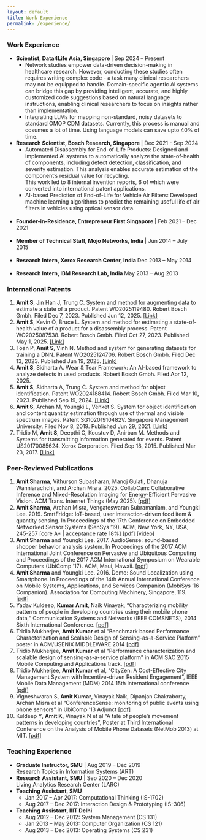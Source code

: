 ```yaml
---
layout: default
title: Work Experience
permalink: /experience/
---
```


<div id="experience" class="tab-content active">
    <h3>Work Experience</h3>
    <ul>
        <li>
            <strong> Scientist, Data4Life Asia, Singapore </strong> | Sep 2024 – Present <br>
            <ul style="list-style-type: square;">
                <li> 
                    Network studies empower data-driven decision-making in healthcare research.
                    However, conducting these studies often requires writing complex code - a task many clinical researchers may not be equipped to handle.
                    Domain-specific agentic AI systems can bridge this gap by providing intelligent, accurate, and highly customized code suggestions based on natural language instructions, enabling clinical researchers to focus on insights rather than implementation.  </li>
                <li> Integrating LLMs for mapping non-standard, noisy datasets to standard OMOP CDM datasets. Currently, this process is manual and cosumes a lot of time. Using language models can save upto 40% of time.  </li>
            </ul>
        </li>
        <li>
            <strong> Research Scientist, Bosch Research, Singapore </strong> | Dec 2021 - Sep 2024 <br>
            <ul style="list-style-type: square;">
                <li>
                    Automated Disassembly for End-of-Life Products:
                    Designed and implemented AI systems to automatically analyze the state-of-health of components, including defect detection, classification, and severity estimation. This analysis enables accurate estimation of the component’s residual value for recycling. <br/>
                    This work led to 8 internal invention reports, 6 of which were converted into international patent applications. 
                </li>
                <li>
                    AI-based Prediction of End-of-Life for Vehicle Air Filters:
                    Developed machine learning algorithms to predict the remaining useful life of air filters in vehicles using optical sensor data.
                </li>
            </ul>
        </li> <br/>
        <li>
            <strong> Founder-in-Residence, Entrepreneur First Singapore </strong> | Feb 2021 – Dec 2021 <br/><br/>
        </li>
        <li>
            <strong> Member of Technical Staff, Mojo Networks, India </strong> | Jun 2014 – July 2015 <br/><br/>
        </li>
        <li>
            <strong> Research Intern, Xerox Research Center, India </strong> Dec 2013 – May 2014 <br/><br/>
        </li>
        <li>
            <strong> Research Intern, IBM Research Lab, India </strong> May 2013 – Aug 2013 <br>
        </li>
    </ul> 
</div>
<div id="patents" class="tab-content active">
    <h3>International Patents</h3>
    <ol>
        <li>
            <strong>Amit S</strong>, Jin Han J, Trung C. System and method for augmenting data to estimate a state of a product. Patent WO2025119480. Robert Bosch Gmbh. Filed Dec 7, 2023. Published Jun 12, 2025. 
            <a target="_blank" href="https://patentscope.wipo.int/search/en/detail.jsf?docId=WO2025119480">[Link]</a>
        </li>
        <li>
            <strong>Amit S</strong>, Kevin O, Bruce L. System and method for estimating a state-of-health value of a product for a disassembly process. Patent WO2025087538. Robert Bosch Gmbh. Filed Oct 27, 2023. Published May 1, 2025. 
            <a target="_blank" href="https://patentscope.wipo.int/search/en/detail.jsf?docId=WO2025087538">[Link]</a>
        </li>
        <li>
            Toan P, <strong>Amit S</strong>, Vinh N. Method and system for generating datasets for training a DNN. Patent WO2025124706. Robert Bosch Gmbh. Filed Dec 13, 2023. Published Jun 19, 2025. 
            <a target="_blank" href="https://patentscope.wipo.int/search/en/detail.jsf?docId=WO2025124706">[Link]</a>
        </li>
        <li>
            <strong>Amit S</strong>, Sidharta A. Wear & Tear Framework: An AI-based framework to analyze defects in used products. Robert Bosch Gmbh. Filed Apr 12, 2025.
        </li>
        <li>
            <strong>Amit S</strong>, Sidharta A, Trung C. System and method for object identification. Patent WO2024188414. Robert Bosch Gmbh. Filed Mar 10, 2023. Published Sep 19, 2024. 
            <a target="_blank" href="https://patentscope.wipo.int/search/en/detail.jsf?docId=WO2024188414">[Link]</a>
        </li>
        <li>
            <strong>Amit S</strong>, Archan M, Youngki L, Venket S. System for object identification and content quantity estimation through use of thermal and visible spectrum images. Patent SG10201910482V. Singapore Management University. Filed Nov 8, 2019. Published Jun 29, 2021. 
            <a target="_blank" href="https://patentscope.wipo.int/search/en/detail.jsf?docId=SG329201629">[Link]</a>
        </li>
        <li>
            Tridib M, <strong>Amit S</strong>, Deepthi C, Koustuv D, Anirban M. Methods and Systems for transmitting information generated for events. Patent US20170085624. Xerox Corporation. Filed Sep 18, 2015. Published Mar 23, 2017. 
            <a target="_blank" href="https://patentscope.wipo.int/search/en/detail.jsf?docId=US201393105">[Link]</a>
        </li>
    </ol>
</div>
<div id="publications" class="tab-content active">
    <h3>Peer-Reviewed Publications</h3>
    <ol>
        <li>
            <strong>Amit Sharma</strong>, Vithurson Subasharan, Manoj Gulati, Dhanuja Wanniarachchi, and Archan Misra. 2025. CollabCam: Collaborative Inference and Mixed-Resolution Imaging for Energy-Efficient Pervasive Vision. ACM Trans. Internet Things (May 2025). <a href="https://doi.org/10.1145/3736420" target="_blank">[pdf]</a>
        </li>
        <li>
            <strong>Amit Sharma</strong>, Archan Misra, Vengateswaran Subramaniam, and Youngki Lee. 2019. SmrtFridge: IoT-based, user interaction-driven food item & quantity sensing. In Proceedings of the 17th Conference on Embedded Networked Sensor Systems (SenSys ’19). ACM, New York, NY, USA, 245-257 [core A* | acceptance rate 18%] <a target="_blank" href="https://dl.acm.org/doi/10.1145/3356250.3360028">[pdf]</a> <a target="_blank" href="https://www.youtube.com/watch?v=Scd7vlfSipw">[video]</a>
        </li>
        <li>
            <strong>Amit Sharma</strong> and Youngki Lee. 2017. AudioSense: sound-based shopper behavior analysis system. In Proceedings of the 2017 ACM International Joint Conference on Pervasive and Ubiquitous Computing and Proceedings of the 2017 ACM International Symposium on Wearable Computers (UbiComp ’17). ACM, Maui, Hawaii. <a target="_blank" href="https://dl.acm.org/doi/10.1145/3123024.3124440">[pdf]</a>
        </li>
        <li>
            <strong>Amit Sharma</strong> and Youngki Lee. 2016. Demo: Sound Localization using Smartphone. In Proceedings of the 14th Annual International Conference on Mobile Systems, Applications, and Services Companion (MobiSys ’16 Companion). Association for Computing Machinery, Singapore, 119. <a target="_blank" href="https://dl.acm.org/doi/10.1145/2938559.2938584">[pdf]</a>
        </li>
        <li>
            Yadav Kuldeep, <strong>Kumar Amit</strong>, Naik Vinayak, “Characterizing mobility patterns of people in developing countries using their mobile phone data,“ Communication Systems and Networks (IEEE COMSNETS), 2014 Sixth International Conference. <a target="_blank" href="https://ieeexplore.ieee.org/document/6734892">[pdf]</a>
        </li>
        <li>
            Tridib Mukherjee, <strong>Amit Kumar</strong> et al “Benchmark based Performance Characterization and Scalable Design of Sensing-as-a-Service Platform” poster in ACM/USENIX MIDDLEWARE 2014 <a target="_blank" href="https://doi.org/10.1145/2678508.2678522">[pdf]</a>
        </li>
        <li>
            Tridib Mukherjee, <strong>Amit Kumar</strong> et al “Performance characterization and scalable design of sensing-as-a-service platform” in ACM SAC 2015 Mobile Computing and Applications track. <a target="_blank" href="https://dl.acm.org/doi/10.1145/2695664.2696042">[pdf]</a>
        </li>
        <li>
            Tridib Mukherjee, <strong>Amit Kumar</strong> et al, “CityZen: A Cost-Effective City Management System with Incentive-driven Resident Engagement”, IEEE Mobile Data Management (MDM) 2014 15th International conference <a target="_blank" href="https://doi.org/10.1109/MDM.2014.41">[pdf]</a>
        </li>
        <li>
            Vigneshwaran S, <strong>Amit Kumar</strong>, Vinayak Naik, Dipanjan Chakraborty, Archan Misra et al “ConferenceSense: monitoring of public events using phone sensors” in UbiComp ’13 Adjunct <a target="_blank" href="https://doi.org/10.1145/2494091.2499775">[pdf]</a>
        </li>
        <li>
            Kuldeep Y, <strong>Amit K</strong>, Vinayak N et al “A tale of people’s movement patterns in developing countries”, Poster at Third International Conference on the Analysis of Mobile Phone Datasets (NetMob 2013) at MIT. <a target="_blank" href="https://perso.uclouvain.be/vincent.blondel/netmob/2013/NetMob2013-program.pdf#page=16">[pdf]</a>
        </li>
    </ol>
</div>

<div id="teaching-experience" class="tab-content active">
    <h3>Teaching Experience</h3>
    <ul>
        <li>
            <strong>Graduate Instructor, SMU</strong> | Aug 2019 – Dec 2019<br>
            Research Topics in Information Systems (ART)
        </li>
        <li>
            <strong>Research Assistant, SMU</strong> | Sep 2020 – Dec 2020<br>
            Living Analytics Research Center (LARC)
        </li>
        <li>
            <strong>Teaching Assistant, SMU</strong>
            <ul>
                <li>Jan 2017 – Apr 2017: Computational Thinking (IS-1702)</li>
                <li>Aug 2017 – Dec 2017: Interaction Design & Prototyping (IS-306)</li>
            </ul>
        </li>
        <li>
            <strong>Teaching Assistant, IIIT Delhi</strong>
            <ul>
                <li>Aug 2012 – Dec 2012: System Management (CS 131)</li>
                <li>Jan 2013 – May 2013: Computer Organization (CS 121)</li>
                <li>Aug 2013 – Dec 2013: Operating Systems (CS 231)</li>
            </ul>
        </li>
    </ul>
</div>
<script src="/scripts.js"></script>
